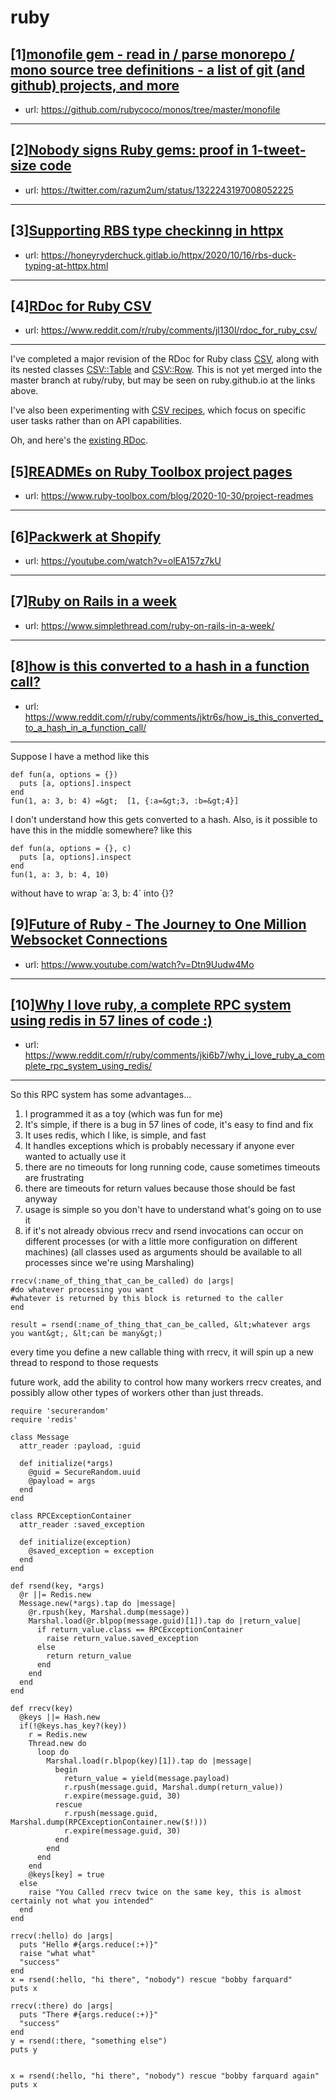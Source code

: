 # ruby
## [1][monofile gem - read in / parse monorepo / mono source tree definitions - a list of git (and github) projects, and more](https://www.reddit.com/r/ruby/comments/jlgkvd/monofile_gem_read_in_parse_monorepo_mono_source/)
- url: https://github.com/rubycoco/monos/tree/master/monofile
---

## [2][Nobody signs Ruby gems: proof in 1-tweet-size code](https://www.reddit.com/r/ruby/comments/jl29xm/nobody_signs_ruby_gems_proof_in_1tweetsize_code/)
- url: https://twitter.com/razum2um/status/1322243197008052225
---

## [3][Supporting RBS type checkinng in httpx](https://www.reddit.com/r/ruby/comments/jl6l8z/supporting_rbs_type_checkinng_in_httpx/)
- url: https://honeyryderchuck.gitlab.io/httpx/2020/10/16/rbs-duck-typing-at-httpx.html
---

## [4][RDoc for Ruby CSV](https://www.reddit.com/r/ruby/comments/jl130l/rdoc_for_ruby_csv/)
- url: https://www.reddit.com/r/ruby/comments/jl130l/rdoc_for_ruby_csv/
---
I've completed a major revision of the RDoc for Ruby class [CSV](https://ruby.github.io/csv/CSV.html), along with its nested classes [CSV::Table](https://ruby.github.io/csv/CSV/Table.html) and [CSV::Row](https://ruby.github.io/csv/CSV/Row.html).  This is not yet merged into the master branch at ruby/ruby, but may be seen on ruby.github.io at the links above.

I've also been experimenting with [CSV recipes](https://ruby.github.io/csv/doc/csv/recipes/recipes_rdoc.html), which focus on specific user tasks rather than on API capabilities.

Oh, and here's the [existing RDoc](https://ruby-doc.org/stdlib-2.7.2/libdoc/csv/rdoc/CSV.html).
## [5][READMEs on Ruby Toolbox project pages](https://www.reddit.com/r/ruby/comments/jkzf7x/readmes_on_ruby_toolbox_project_pages/)
- url: https://www.ruby-toolbox.com/blog/2020-10-30/project-readmes
---

## [6][Packwerk at Shopify](https://www.reddit.com/r/ruby/comments/jkwp16/packwerk_at_shopify/)
- url: https://youtube.com/watch?v=olEA157z7kU
---

## [7][Ruby on Rails in a week](https://www.reddit.com/r/ruby/comments/jkpvwf/ruby_on_rails_in_a_week/)
- url: https://www.simplethread.com/ruby-on-rails-in-a-week/
---

## [8][how is this converted to a hash in a function call?](https://www.reddit.com/r/ruby/comments/jktr6s/how_is_this_converted_to_a_hash_in_a_function_call/)
- url: https://www.reddit.com/r/ruby/comments/jktr6s/how_is_this_converted_to_a_hash_in_a_function_call/
---
Suppose I have a method like this 

    def fun(a, options = {})
      puts [a, options].inspect
    end
    fun(1, a: 3, b: 4) =&gt;  [1, {:a=&gt;3, :b=&gt;4}]

I don't understand how this gets converted to a hash. Also, is it possible to have this in the middle somewhere? like this  


    def fun(a, options = {}, c)
      puts [a, options].inspect
    end
    fun(1, a: 3, b: 4, 10)

without have to wrap \`a: 3, b: 4\` into  {}?
## [9][Future of Ruby - The Journey to One Million Websocket Connections](https://www.reddit.com/r/ruby/comments/jki55j/future_of_ruby_the_journey_to_one_million/)
- url: https://www.youtube.com/watch?v=Dtn9Uudw4Mo
---

## [10][Why I love ruby, a complete RPC system using redis in 57 lines of code :)](https://www.reddit.com/r/ruby/comments/jki6b7/why_i_love_ruby_a_complete_rpc_system_using_redis/)
- url: https://www.reddit.com/r/ruby/comments/jki6b7/why_i_love_ruby_a_complete_rpc_system_using_redis/
---
So this RPC system has some advantages...
1. I programmed it as a toy (which was fun for me)
2. It's simple, if there is a bug in 57 lines of code, it's easy to find and fix
3. It uses redis, which I like, is simple, and fast
4. It handles exceptions which is probably necessary if anyone ever wanted to actually use it
5. there are no timeouts for long running code, cause sometimes timeouts are frustrating
6. there are timeouts for return values because those should be fast anyway
7. usage is simple so you don't have to understand what's going on to use it
8. if it's not already obvious rrecv and rsend invocations can occur on different processes (or with a little more configuration on different machines)  (all classes used as arguments should be available to all processes since we're using Marshaling)

```
rrecv(:name_of_thing_that_can_be_called) do |args|
#do whatever processing you want
#whatever is returned by this block is returned to the caller
end
```
```
result = rsend(:name_of_thing_that_can_be_called, &lt;whatever args you want&gt;, &lt;can be many&gt;)
```
every time you define a new callable thing with rrecv, it will spin up a new thread to respond to those requests

future work, add the ability to control how many workers rrecv creates, and possibly allow other types of workers other than just threads.



```
require 'securerandom'
require 'redis'

class Message
  attr_reader :payload, :guid

  def initialize(*args)
    @guid = SecureRandom.uuid
    @payload = args
  end
end

class RPCExceptionContainer
  attr_reader :saved_exception

  def initialize(exception)
    @saved_exception = exception
  end
end

def rsend(key, *args)
  @r ||= Redis.new
  Message.new(*args).tap do |message|
    @r.rpush(key, Marshal.dump(message))
    Marshal.load(@r.blpop(message.guid)[1]).tap do |return_value|
      if return_value.class == RPCExceptionContainer
        raise return_value.saved_exception
      else
        return return_value
      end
    end
  end
end

def rrecv(key)
  @keys ||= Hash.new
  if(!@keys.has_key?(key))
    r = Redis.new
    Thread.new do
      loop do
        Marshal.load(r.blpop(key)[1]).tap do |message|
          begin
            return_value = yield(message.payload)
            r.rpush(message.guid, Marshal.dump(return_value))
            r.expire(message.guid, 30)
          rescue
            r.rpush(message.guid, Marshal.dump(RPCExceptionContainer.new($!)))
            r.expire(message.guid, 30)
          end
        end
      end
    end
    @keys[key] = true
  else
    raise "You Called rrecv twice on the same key, this is almost certainly not what you intended"
  end
end

rrecv(:hello) do |args|
  puts "Hello #{args.reduce(:+)}"
  raise "what what"
  "success"
end
x = rsend(:hello, "hi there", "nobody") rescue "bobby farquard"
puts x

rrecv(:there) do |args|
  puts "There #{args.reduce(:+)}"
  "success"
end
y = rsend(:there, "something else")
puts y


x = rsend(:hello, "hi there", "nobody") rescue "bobby farquard again"
puts x
```
